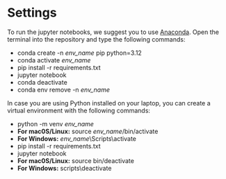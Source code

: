 # Settings

To run the jupyter notebooks, we suggest you to use [Anaconda](https://www.anaconda.com/). Open the terminal into the repository and type the following commands:

- conda create -n *env_name* pip python=3.12
- conda activate *env_name*
- pip install -r requirements.txt
- jupyter notebook
- conda deactivate
- conda env remove -n *env_name*

In case you are using Python installed on your laptop, you can create a virtual environment with the following commands:

- python -m venv *env_name*
- **For mac0S/Linux:** source *env_name*/bin/activate
- **For Windows:** *env_name*\Scripts\activate
- pip install -r requirements.txt
- jupyter notebook
- **For mac0S/Linux:** source bin/deactivate
- **For Windows:** scripts\deactivate
